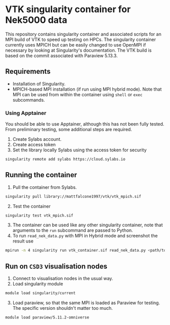 # VTK singularity container for Nek5000 data

This repository contains singularity container and associated scripts for an MPI build of VTK to speed up testing on HPCs. The singularity container currently uses MPICH but can be easily changed to use OpenMPI if necessary by looking at Singularity's documentation. The VTK build is based on the commit associated with Paraview 5.13.3.

## Requirements
* Installation of Singularity.
* MPICH-based MPI installation (if run using MPI hybrid mode).
Note that MPI can be used from within the container using `shell` or `exec` subcommands.

### Using Apptainer
You should be able to use Apptainer, although this has not been fully tested. From preliminary testing, some additional steps are required.
1. Create Sylabs account.
1. Create access token
1. Set the library locally Sylabs using the access token for security
```bash
singularity remote add sylabs https://cloud.sylabs.io
```

## Running the container
1. Pull the container from Sylabs.
```bash
singularity pull library://mattfalcone1997/vtk/vtk_mpich.sif
```
2. Test the container
```bash
singularity test vtk_mpich.sif
```
3. The container can be used like any other singularity container, note that arguments to the `run` subcommand are passed to Python.
3. To run `read_nek_data.py` with MPI in Hybrid mode and screenshot the result use
```bash
mpirun -n 4 singularity run vtk_container.sif read_nek_data.py <path/to/data.nek5000> --screenshot
```

## Run on `CSD3` visualisation nodes
1. Connect to visualisation nodes in the usual way.
1. Load singularity module
```bash
module load singularity/current
```
3. Load paraview, so that the same MPI is loaded as Paraview for testing. The specific version shouldn't matter too much.
```bash
module load paraview/5.11.2-omniverse
```